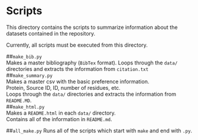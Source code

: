 # Scripts
This directory contains the scripts to summarize information about the datasets contained in the repository.

Currently, all scripts must be executed from this directory. 

##`make_bib.py`  
Makes a master bibliography (`BibTex` format).
Loops through the `data/` directories and extracts the information from `citation.txt`  
##`make_summary.py`  
Makes a master csv with the basic preference information.   
Protein, Source ID, ID, number of residues, etc.   
Loops through the `data/` directories and extracts the information from `README.MD`.  
##`make_html.py`  
Makes a `README.html` in each `data/` directory.  
Contains all of the information in `README.md`.

##`all_make.py`
Runs all of the scripts which start with `make` and end with `.py`.
